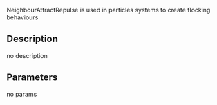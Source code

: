 NeighbourAttractRepulse is used in particles systems to create flocking behaviours




## Description
no description
## Parameters
no params